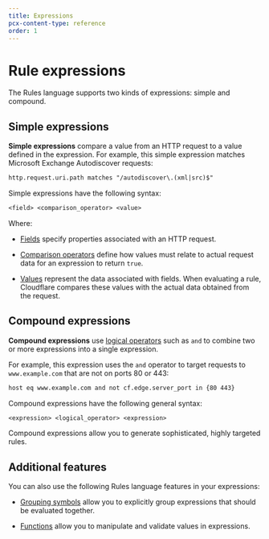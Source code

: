 ```yaml
---
title: Expressions
pcx-content-type: reference
order: 1
---
```


# Rule expressions

The Rules language supports two kinds of expressions: simple and compound.

## Simple expressions

**Simple expressions** compare a value from an HTTP request to a value defined in the expression. For example, this simple expression matches Microsoft Exchange Autodiscover requests:

```txt
http.request.uri.path matches "/autodiscover\.(xml|src)$"
```

Simple expressions have the following syntax:

```txt
<field> <comparison_operator> <value>
```

Where:

*   [Fields](/rules-language/fields) specify properties associated with an HTTP request.

*   [Comparison operators](/rules-language/operators#comparison-operators) define how values must relate to actual request data for an expression to return `true`.

*   [Values](/rules-language/values) represent the data associated with fields. When evaluating a rule, Cloudflare compares these values with the actual data obtained from the request.

## Compound expressions

**Compound expressions** use [logical operators](/rules-language/operators#logical-operators) such as `and` to combine two or more expressions into a single expression.

For example, this expression uses the `and` operator to target requests to `www.example.com` that are not on ports 80 or 443:

```txt
host eq www.example.com and not cf.edge.server_port in {80 443}
```

Compound expressions have the following general syntax:

```txt
<expression> <logical_operator> <expression>
```

Compound expressions allow you to generate sophisticated, highly targeted rules.

## Additional features

You can also use the following Rules language features in your expressions:

*   [Grouping symbols](/rules-language/operators#grouping-symbols) allow you to explicitly group expressions that should be evaluated together.

*   [Functions](/rules-language/functions) allow you to manipulate and validate values in expressions.
